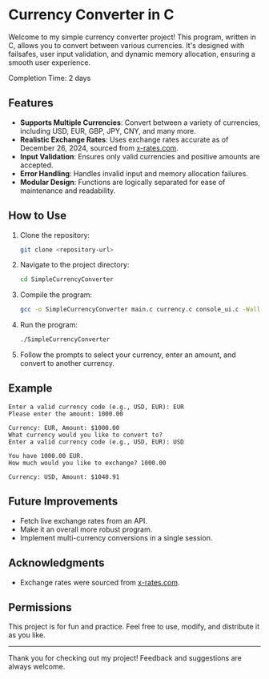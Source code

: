 # Currency Converter in C

Welcome to my simple currency converter project! This program, written in C, allows you to convert between various currencies. It's designed with failsafes, user input validation, and dynamic memory allocation, ensuring a smooth user experience.

Completion Time: 2 days

## Features

- **Supports Multiple Currencies**: Convert between a variety of currencies, including USD, EUR, GBP, JPY, CNY, and many more.
- **Realistic Exchange Rates**: Uses exchange rates accurate as of December 26, 2024, sourced from [x-rates.com](https://www.x-rates.com/table/?from=USD&amount=1).
- **Input Validation**: Ensures only valid currencies and positive amounts are accepted.
- **Error Handling**: Handles invalid input and memory allocation failures.
- **Modular Design**: Functions are logically separated for ease of maintenance and readability.

## How to Use

1. Clone the repository:
   ```bash
   git clone <repository-url>
   ```
2. Navigate to the project directory:
   ```bash
   cd SimpleCurrencyConverter
   ```
3. Compile the program:
   ```bash
   gcc -o SimpleCurrencyConverter main.c currency.c console_ui.c -Wall -Wextra
   ```
4. Run the program:
   ```bash
   ./SimpleCurrencyConverter
   ```
5. Follow the prompts to select your currency, enter an amount, and convert to another currency.

## Example

```text
Enter a valid currency code (e.g., USD, EUR): EUR
Please enter the amount: 1000.00

Currency: EUR, Amount: $1000.00
What currency would you like to convert to?
Enter a valid currency code (e.g., USD, EUR): USD

You have 1000.00 EUR.
How much would you like to exchange? 1000.00

Currency: USD, Amount: $1040.91
```

## Future Improvements

- Fetch live exchange rates from an API.
- Make it an overall more robust program.
- Implement multi-currency conversions in a single session.

## Acknowledgments

- Exchange rates were sourced from [x-rates.com](https://www.x-rates.com/table/?from=USD&amount=1).

## Permissions

This project is for fun and practice. Feel free to use, modify, and distribute it as you like.

---

Thank you for checking out my project! Feedback and suggestions are always welcome.

